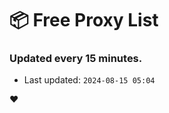 # :package: Free Proxy List
### Updated every 15 minutes.

- Last updated: `2024-08-15 05:04`

:heart:

